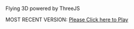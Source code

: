 Flying 3D powered by ThreeJS

MOST RECENT VERSION: [Please Click here to Play](https://rawcdn.githack.com/alperenbutun/Flying-3d/185b66d/index.html)

